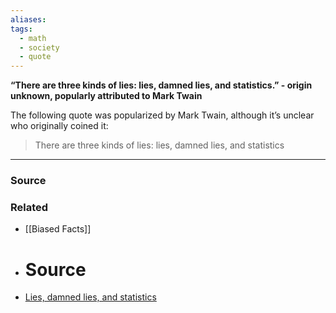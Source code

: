 ```yaml
---
aliases: 
tags:
  - math
  - society
  - quote
---
```

**“There are three kinds of lies: lies, damned lies, and statistics.” - origin unknown, popularly attributed to Mark Twain**

The following quote was popularized by Mark Twain, although it’s unclear who originally coined it:

> There are three kinds of lies: lies, damned lies, and statistics
> 

---

### Source

### Related
- [[Biased Facts]] 
- # Source
- [Lies, damned lies, and statistics](https://en.wikipedia.org/wiki/Lies,_damned_lies,_and_statistics?wprov=sfti1)